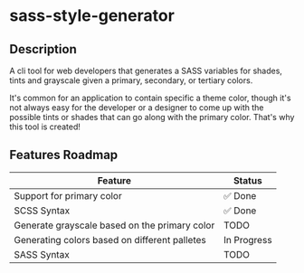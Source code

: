 # sass-style-generator

## Description

A cli tool for web developers that generates a SASS variables for shades, tints and grayscale given a primary, secondary, or tertiary colors.

It's common for an application to contain specific a theme color, though it's not always easy for the developer or a designer to come up with the possible tints or shades that can go along with the primary color. That's why this tool is created!

## Features Roadmap

| Feature | Status |
| -- | -- |
| Support for primary color | ✅ Done |
| SCSS Syntax | ✅ Done | 
| Generate grayscale based on the primary color | TODO |
| Generating colors based on different palletes | In Progress |
| SASS Syntax | TODO |



